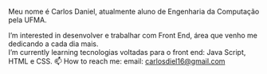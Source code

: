    Meu nome é Carlos Daniel, atualmente aluno de Engenharia da Computação pela UFMA.    
   
 I’m interested in  desenvolver e trabalhar  com Front End, área que venho me dedicando a cada dia mais.          
 I’m currently learning  tecnologias voltadas para o front end: Java Script, HTML e CSS. 
📫 How to reach me: email: carlosdiel16@gmail.com

<!---
Danielskj/Danielskj is a ✨ special ✨ repository because its `README.md` (this file) appears on your GitHub profile.
You can click the Preview link to take a look at your changes.
--->
